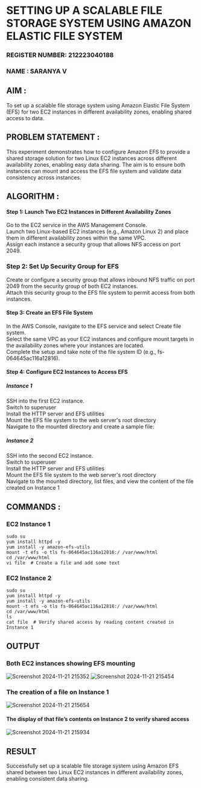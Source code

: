 # SETTING UP A SCALABLE FILE STORAGE SYSTEM USING AMAZON ELASTIC FILE SYSTEM

### REGISTER NUMBER: 212223040188
### NAME : SARANYA V

 
## AIM :
To set up a scalable file storage system using Amazon Elastic File System (EFS) for two EC2 instances in different availability zones, enabling shared access to data.

## PROBLEM STATEMENT :
This experiment demonstrates how to configure Amazon EFS to provide a shared storage solution for two Linux EC2 instances across different availability zones, enabling easy data sharing. The aim is to ensure both instances can mount and access the EFS file system and validate data consistency across instances.

## ALGORITHM :

#### Step 1: Launch Two EC2 Instances in Different Availability Zones
Go to the EC2 service in the AWS Management Console.</BR>
Launch two Linux-based EC2 instances (e.g., Amazon Linux 2) and place them in different availability zones within the same VPC.</BR>
Assign each instance a security group that allows NFS access on port 2049.</BR>

### Step 2: Set Up Security Group for EFS
Create or configure a security group that allows inbound NFS traffic on port 2049 from the security group of both EC2 instances.</BR>
Attach this security group to the EFS file system to permit access from both instances.</BR>

#### Step 3: Create an EFS File System
In the AWS Console, navigate to the EFS service and select Create file system.</BR>
Select the same VPC as your EC2 instances and configure mount targets in the availability zones where your instances are located.</BR>
Complete the setup and take note of the file system ID (e.g., fs-064645ac116a12816).</BR>

#### Step 4: Configure EC2 Instances to Access EFS

##### Instance 1</BR>
SSH into the first EC2 instance.</BR>
Switch to superuser</BR>
Install the HTTP server and EFS utilities</BR>
Mount the EFS file system to the web server's root directory</BR>
Navigate to the mounted directory and create a sample file:

##### Instance 2
SSH into the second EC2 instance.</BR>
Switch to superuser</BR>
Install the HTTP server and EFS utilities</BR>
Mount the EFS file system to the web server's root directory</BR>
Navigate to the mounted directory, list files, and view the content of the file created on Instance 1</BR>

## COMMANDS :

### EC2 Instance 1
```
sudo su
yum install httpd -y
yum install -y amazon-efs-utils
mount -t efs -o tls fs-064645ac116a12816:/ /var/www/html
cd /var/www/html
vi file  # Create a file and add some text
```

### EC2 Instance 2
```
sudo su
yum install httpd -y
yum install -y amazon-efs-utils
mount -t efs -o tls fs-064645ac116a12816:/ /var/www/html
cd /var/www/html
ls
cat file  # Verify shared access by reading content created in Instance 1
```

## OUTPUT

### Both EC2 instances showing EFS mounting
![Screenshot 2024-11-21 215352](https://github.com/user-attachments/assets/6877b641-23cb-4db1-884d-c6f8ed7a769f)
![Screenshot 2024-11-21 215454](https://github.com/user-attachments/assets/f130869f-59cf-49fc-8f86-a3e4bd5fd333)

### The creation of a file on Instance 1
![Screenshot 2024-11-21 215654](https://github.com/user-attachments/assets/d26769df-0096-4f7b-8036-1f63653f35b4)

#### The display of that file’s contents on Instance 2 to verify shared access
![Screenshot 2024-11-21 215934](https://github.com/user-attachments/assets/e294e121-5d61-4cac-a6e5-d39572721a03)

## RESULT
Successfully set up a scalable file storage system using Amazon EFS shared between two Linux EC2 instances in different availability zones, enabling consistent
data sharing.
 
